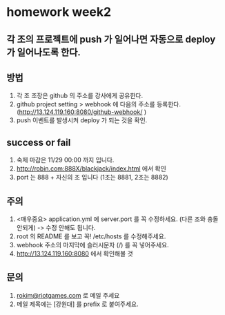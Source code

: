 # homework week2 

## 각 조의 프로젝트에 push 가 일어나면 자동으로 deploy 가 일어나도록 한다.

## 방법
1. 각 조 조장은 github 의 주소를 강사에게 공유한다.
2. github project setting > webhook 에 다음의 주소를 등록한다.(http://13.124.119.160:8080/github-webhook/  )
3. push 이벤트를 발생시켜 deploy 가 되는 것을 확인.

## success or fail
1. 숙제 마감은 11/29 00:00 까지 입니다.
2. http://robin.com:888X/blackjack/index.html 에서 확인
3. port 는 888 + 자신의 조 입니다 (1조는 8881, 2조는 8882)

## 주의
1. <매우중요> application.yml 에 server.port 를 꼭 수정하세요. (다른 조와 충돌 안되게) -> 수정 안해도 됩니다. 
2. root 의 README 를 보고 꼭! /etc/hosts 를 수정해주세요.
3. webhook 주소의 마지막에 슬러시문자 (/) 를 꼭 넣어주세요.
4. http://13.124.119.160:8080 에서 확인해볼 것 

## 문의
1. rokim@riotgames.com 로 메일 주세요
2. 메일 제목에는 [강원대] 를 prefix 로 붙여주세요.
